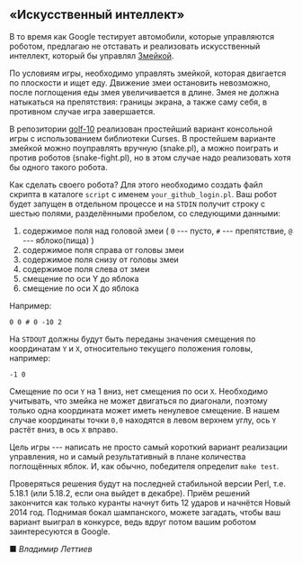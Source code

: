## «Искусственный интеллект»

В то время как Google тестирует автомобили, которые управляются роботом,
предлагаю не отставать и реализовать искусственный интеллект, который бы
управлял [Змейкой](http://ru.wikipedia.org/wiki/Snake_%28игра%29).

По условиям игры, необходимо управлять змейкой, которая двигается по плоскости и
ищет еду. Движение змеи остановить невозможно, после поглощения еды змея
увеличивается в длине. Змея не должна натыкаться на препятствия: границы экрана,
а также саму себя, в противном случае игра завершается.

В репозитории [golf-10](https://github.com/PragmaticPerl/golf-10) реализован
простейший вариант консольной игры с использованием библиотеки Curses. В
простейшем варианте змейкой можно поуправлять вручную (snake.pl), а можно
поиграть и против роботов (snake-fight.pl), но в этом случае надо реализовать
хотя бы одного такого робота.

Как сделать своего робота? Для этого необходимо создать файл скрипта в каталоге
`script` с именем `your_github_login.pl`. Ваш робот будет запущен в отдельном
процессе и на `STDIN` получит строку с шестью полями, разделёнными
пробелом, со следующими данными:

1. содержимое поля над головой змеи ( `0` --- пусто, `#` --- препятствие,
   `@` --- яблоко(пища) )
1. содержимое поля справа от головы змеи
1. содержимое поля снизу от головы змеи
1. содержимое поля слева от змеи
1. смещение по оси Y до яблока
1. смещение по оси X до яблока

Например:

```
0 0 # 0 -10 2
```

На `STDOUT` должны будут быть переданы значения смещения по координатам `Y` и
`X`, относительно текущего положения головы, например:

```
-1 0
```

Смещение по оси `Y` на 1 вниз, нет смещения по оси `X`. Необходимо учитывать,
что змейка не может двигаться по диагонали, поэтому только одна координата может
иметь ненулевое смещение. В нашем случае координаты точки `0,0` находятся в
левом верхнем углу, ось `Y` растёт вниз, в ось `X` вправо.

Цель игры --- написать не просто самый короткий вариант реализации управления, но и
самый результативный в плане количества поглощённых яблок. И, как обычно,
победителя определит `make test`.

Проверяться решения будут на последней стабильной версии Perl, т.е. 5.18.1 (или
5.18.2, если она выйдет в декабре).  Приём решений закончится как только куранты
начнут бить 12 ударов и начнётся Новый 2014 год. Поднимая бокал шампанского,
можете загадать, чтобы ваш вариант выиграл в конкурсе, ведь вдруг потом вашим
роботом заинтересуются в Google.

■ _Владимир Леттиев_
